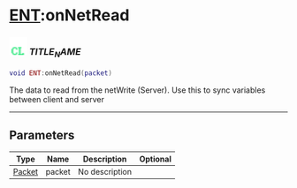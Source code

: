 # [ENT](../ent/README.md):onNetRead

### <img src="../../.gitbook/assets/client.png" width="32" height="32" /> $TITLE_NAME$

```lua
void ENT:onNetRead(packet)
```

The data to read from the netWrite (Server). Use this to sync variables between client and server<br>

-----------------
## Parameters

| Type   | Name | Description | Optional |
| ------ | ---- | ----------- | -------: |
| [Packet](../packet/README.md) | packet | No description |  |
